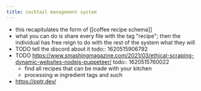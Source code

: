 ```yaml
---
title: cocktail management system
---
```


- this recapitulates the form of [[coffee recipe schema]]
- what you can do is share every file with the tag "recipe"; then the individual has free reign to do with the rest of the system what they will
- TODO tell the discord about it
  todo:: 1620515906792
- TODO https://www.smashingmagazine.com/2021/03/ethical-scraping-dynamic-websites-nodejs-puppeteer/
  todo:: 1620515760022
	- find all recipes that can be made with your kitchen
	- processing w ingredient tags and such
- https://pptr.dev/